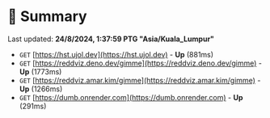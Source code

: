 # 📖 Summary
Last updated: **24/8/2024, 1:37:59 PTG "Asia/Kuala_Lumpur"**

- `GET` [https://hst.ujol.dev](https://hst.ujol.dev) - **Up** (881ms)
- `GET` [https://reddviz.deno.dev/gimme](https://reddviz.deno.dev/gimme) - **Up** (1773ms)
- `GET` [https://reddviz.amar.kim/gimme](https://reddviz.amar.kim/gimme) - **Up** (1266ms)
- `GET` [https://dumb.onrender.com](https://dumb.onrender.com) - **Up** (291ms)
